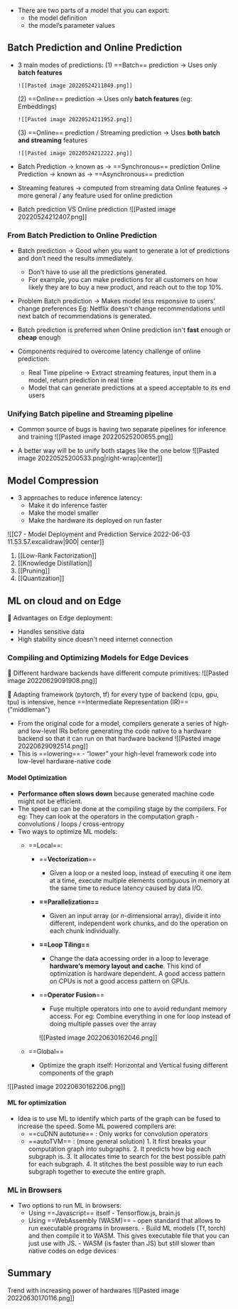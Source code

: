 - There are two parts of a model that you can export:
	- the model definition
	- the model’s parameter values

## Batch Prediction and Online Prediction
- 3 main modes of predictions:
	(1) ==Batch== prediction
	  -> Uses only **batch features**
	  
	  ![[Pasted image 20220524211849.png]]
	  
	(2) ==Online== prediction
	  -> Uses only **batch features** (eg: Embeddings)
	  
	  ![[Pasted image 20220524211952.png]]
	  
	  
	(3) ==Online== prediction / Streaming prediction
	  -> Uses **both batch and streaming** features
	  
	  ![[Pasted image 20220524212222.png]]
	  

- Batch Prediction -> known as -> ==Synchronous== prediction
  Online Prediction -> known as -> ==Asynchronous== prediction

- Streaming features -> computed from streaming data
  Online features -> more general / any feature used for online prediction


- Batch prediction VS Online prediction
  ![[Pasted image 20220524212407.png]]


### From Batch Prediction to Online Prediction
- Batch prediction -> Good when you want to generate a lot of predictions and don’t need the results immediately. 
	- Don’t have to use all the predictions generated. 
	- For example, you can make predictions for all customers on how likely they are to buy a new product, and reach out to the top 10%.

- Problem Batch prediction -> Makes model less responsive to users’ change preferences
  Eg: Netflix doesn't change recommendations until next batch of recommendations is generated. 

- Batch prediction is preferred when Online prediction isn't **fast** enough or **cheap** enough

- Components required to overcome latency challenge of online prediction:
	- Real Time pipeline -> Extract streaming features, input them in a model, return prediction in real time
	- Model that can generate predictions at a speed acceptable to its end users


### Unifying Batch pipeline and Streaming pipeline

- Common source of bugs is having two separate pipelines for inference and training
![[Pasted image 20220525200655.png]]

- A better way will be to unify both stages like the one below 
![[Pasted image 20220525200533.png|right-wrap|center]]



## Model Compression
- 3 approaches to reduce inference latency:
	- Make it do inference faster
	- Make the model smaller
	- Make the hardware its deployed on run faster


![[C7 - Model Deployment and Prediction Service 2022-06-03 11.53.57.excalidraw|900| center]]

1. [[Low-Rank Factorization]]
2. [[Knowledge Distillation]]
3. [[Pruning]]
4. [[Quantization]]

## ML on cloud and on Edge
🥊 Advantages on Edge deployment:
- Handles sensitive data
- High stability since doesn't need internet connection


### Compiling and Optimizing Models for Edge Devices
🥊 Different hardware backends have different compute primitives:
![[Pasted image 20220629091908.png]] 

🥊 Adapting framework (pytorch, tf) for every type of backend (cpu, gpu, tpu) is intensive, hence ==Intermediate Representation (IR)==   ("middleman")
- From the original code for a model, compilers generate a series of high- and low-level
  IRs before generating the code native to a hardware backend so that it can run on that hardware backend
  ![[Pasted image 20220629092514.png]]
- This is ==lowering== - “lower” your high-level framework code into low-level hardware-native code

#### Model Optimization
- **Performance often slows down** because generated machine code might not be efficient. 
- The speed up can be done at the compiling stage by the compilers. For eg: They can look at the operators in the computation graph - convolutions / loops / cross-entropy 
- Two ways to optimize ML models: 
	- ==Local==:
		- ==**Vectorization**==
			- Given a loop or a nested loop, instead of executing it one item at a time, execute multiple elements contiguous in memory at the same time to reduce latency caused by data I/O.
			  
		- **==Parallelization==**
			- Given an input array (or _n_-dimensional array), divide it into different, independent work chunks, and do the operation on each chunk individually.
			  
		- **==Loop Tiling==**
			- Change the data accessing order in a loop to leverage **hardware’s memory layout and cache**. This kind of optimization is hardware dependent. A good access pattern on CPUs is not a good access pattern on GPUs.
			  
		- ==**Operator Fusion**==
			- Fuse multiple operators into one to avoid redundant memory access. For eg: Combine everything in one for loop instead of doing multiple passes over the array
 
			![[Pasted image 20220630162046.png]]
			

	- ==Global==
		- Optimize the graph itself: Horizontal and Vertical fusing different components of the graph

![[Pasted image 20220630162206.png]]


#### ML for optimization
- Idea is to use ML to identify which parts of the graph can be fused to increase the speed. Some ML powered compilers are: 
	- ==cuDNN autotune== : Only works for convolution operators
	- ==autoTVM== :  (more general solution)
		  1.  It first breaks your computation graph into subgraphs.
		  2. It predicts how big each subgraph is.
		  3. It allocates time to search for the best possible path for each subgraph.
		  4. It stitches the best possible way to run each subgraph together to execute the entire graph.

### ML in Browsers
- Two options to run ML in browsers:
	- Using ==Javascript== itself - Tensorflow.js, brain.js
	- Using ==WebAssembly (WASM)== - open standard that allows to run executable programs in browsers. 
		  - Build ML models (Tf, torch) and then compile it to WASM. This gives executable file that you can just use with JS.
		  - WASM (is faster than JS) but still slower than native codes on edge devices




## Summary
Trend with increasing power of hardwares
![[Pasted image 20220630170116.png]]